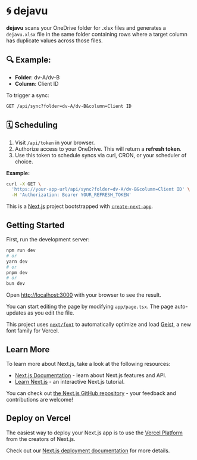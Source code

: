 # 🌀 dejavu

**dejavu** scans your OneDrive folder for .xlsx files and generates a `dejavu.xlsx` file in the same folder containing rows where a target column has duplicate values across those files.

## 🔍 Example:

- **Folder**: dv-A/dv-B
- **Column**: Client ID

To trigger a sync:

`GET /api/sync?folder=dv-A/dv-B&column=Client ID`

## 🗓 Scheduling

1. Visit `/api/token` in your browser.
2. Authorize access to your OneDrive. This will return a **refresh token**.
3. Use this token to schedule syncs via curl, CRON, or your scheduler of choice.

**Example:**

```bash
curl -X GET \
  'https://your-app-url/api/sync?folder=dv-A/dv-B&column=Client ID' \
  -H 'Authorization: Bearer YOUR_REFRESH_TOKEN'
```

This is a [Next.js](https://nextjs.org) project bootstrapped with [`create-next-app`](https://nextjs.org/docs/app/api-reference/cli/create-next-app).

## Getting Started

First, run the development server:

```bash
npm run dev
# or
yarn dev
# or
pnpm dev
# or
bun dev
```

Open [http://localhost:3000](http://localhost:3000) with your browser to see the result.

You can start editing the page by modifying `app/page.tsx`. The page auto-updates as you edit the file.

This project uses [`next/font`](https://nextjs.org/docs/app/building-your-application/optimizing/fonts) to automatically optimize and load [Geist](https://vercel.com/font), a new font family for Vercel.

## Learn More

To learn more about Next.js, take a look at the following resources:

- [Next.js Documentation](https://nextjs.org/docs) - learn about Next.js features and API.
- [Learn Next.js](https://nextjs.org/learn) - an interactive Next.js tutorial.

You can check out [the Next.js GitHub repository](https://github.com/vercel/next.js) - your feedback and contributions are welcome!

## Deploy on Vercel

The easiest way to deploy your Next.js app is to use the [Vercel Platform](https://vercel.com/new?utm_medium=default-template&filter=next.js&utm_source=create-next-app&utm_campaign=create-next-app-readme) from the creators of Next.js.

Check out our [Next.js deployment documentation](https://nextjs.org/docs/app/building-your-application/deploying) for more details.
